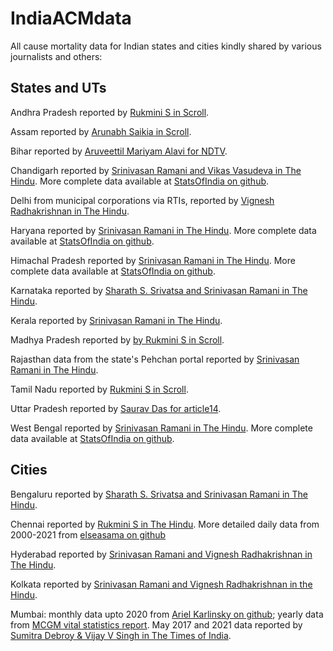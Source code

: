 # IndiaACMdata

All cause mortality data for Indian states and cities kindly shared by various journalists and others:

## States and UTs

Andhra Pradesh reported by [Rukmini S in Scroll](https://scroll.in/article/997427/andhra-pradesh-saw-400-increase-in-deaths-in-may-tamil-nadu-saw-more-modest-excess-mortality).

Assam reported by [Arunabh Saikia in Scroll](https://scroll.in/article/997683/assam-saw-28000-more-deaths-than-normal-in-months-when-first-wave-of-covid-19-struck).

Bihar reported by [Aruveettil Mariyam Alavi for NDTV](https://www.ndtv.com/india-news/bihar-saw-nearly-75-000-unaccounted-deaths-amid-2nd-covid-wave-data-shows-2467778).

Chandigarh reported by [Srinivasan Ramani and Vikas Vasudeva in The Hindu](https://www.thehindu.com/news/national/coronavirus-chandigarh-bucks-trend-of-excess-deaths/article35372625.ece). More complete data available at [StatsOfIndia on github](https://github.com/statsofindia/india-mortality).

Delhi from municipal corporations via RTIs, reported by [Vignesh Radhakrishnan in The Hindu](https://www.thehindu.com/news/cities/Delhi/excess-deaths-in-delhi-two-times-official-covid-19-toll/article36279423.ece).

Haryana reported by [Srinivasan Ramani in The Hindu](https://www.thehindu.com/news/national/excess-deaths-in-haryana-seven-times-official-covid-19-toll/article35329023.ece). More complete data available at [StatsOfIndia on github](https://github.com/statsofindia/india-mortality).

Himachal Pradesh reported by [Srinivasan Ramani in The Hindu](https://www.thehindu.com/news/national/himachal-pradesh-excess-deaths-twice-the-official-covid-19-toll/article35430252.ece). More complete data available at [StatsOfIndia on github](https://github.com/statsofindia/india-mortality).

Karnataka reported by [Sharath S. Srivatsa and Srinivasan Ramani in The Hindu](https://www.thehindu.com/news/national/excess-deaths-in-karnataka-nearly-six-times-official-covid-19-tally/article34870624.ece).

Kerala reported by [Srinivasan Ramani in The Hindu](https://www.thehindu.com/news/national/excess-deaths-in-kerala-16-times-official-covid-19-toll/article34978628.ece).

Madhya Pradesh reported by [by Rukmini S in Scroll](https://scroll.in/article/996772/madhya-pradesh-saw-nearly-three-times-more-deaths-than-normal-after-second-wave-of-covid-19-struck).

Rajasthan data from the state's Pehchan portal reported by [Srinivasan Ramani in The Hindu](https://www.thehindu.com/news/national/excess-deaths-in-rajasthan-are-five-times-the-official-covid-19-tally/article35118826.ece).

Tamil Nadu reported by [Rukmini S in Scroll](https://scroll.in/article/997427/andhra-pradesh-saw-400-increase-in-deaths-in-may-tamil-nadu-saw-more-modest-excess-mortality).

Uttar Pradesh reported by [Saurav Das for article14](https://www.article-14.com/post/untitled-60cf605395758).

West Bengal reported by [Srinivasan Ramani in The Hindu](https://www.thehindu.com/news/national/other-states/excess-deaths-in-west-bengal-11-times-official-covid-19-tally/article35526895.ece). More complete data available at [StatsOfIndia on github](https://github.com/statsofindia/india-mortality).


## Cities

Bengaluru reported by [Sharath S. Srivatsa and Srinivasan Ramani in The Hindu](https://www.thehindu.com/news/national/excess-deaths-in-karnataka-nearly-six-times-official-covid-19-tally/article34870624.ece).

Chennai reported by [Rukmini S in The Hindu](https://www.thehindu.com/opinion/op-ed/interpreting-deaths-in-chennai/article34645264.ece?homepage=true). More detailed daily data from 2000-2021 from [elseasama on github](https://github.com/elseasama/covid19chennai/blob/gh-pages/chennai_data/2000-2021%20deceased%20Chennai.csv)

Hyderabad reported by [Srinivasan Ramani and Vignesh Radhakrishnan in The Hindu](https://www.thehindu.com/news/cities/Hyderabad/excess-deaths-in-hyderabad-are-10-times-the-official-covid-19-toll-for-telangana/article34807214.ece).

Kolkata reported by [Srinivasan Ramani and Vignesh Radhakrishnan in the Hindu](https://www.thehindu.com/news/cities/kolkata/kolkatas-covid-19-deaths-in-2021-could-be-4-times-higher/article34671165.ece).

Mumbai: monthly data upto 2020 from [Ariel Karlinsky on github](https://github.com/akarlinsky/world_mortality/tree/main/local_mortality); yearly data from [MCGM vital statistics report](https://portal.mcgm.gov.in/irj/portal/anonymous/qlvitalstatsreport?guest_user=english). May 2017 and 2021 data reported by [Sumitra Debroy & Vijay V Singh in The Times of India](https://timesofindia.indiatimes.com/city/mumbai/112-more-all-cause-deaths-in-city-this-apr/articleshow/84004059.cms).

